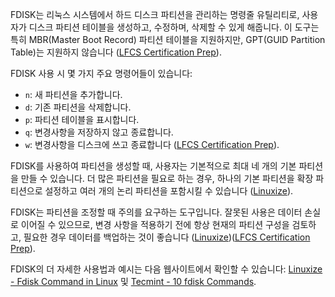 FDISK는 리눅스 시스템에서 하드 디스크 파티션을 관리하는 명령줄 유틸리티로, 사용자가 디스크 파티션 테이블을 생성하고, 수정하며, 삭제할 수 있게 해줍니다. 이 도구는 특히 MBR(Master Boot Record) 파티션 테이블을 지원하지만, GPT(GUID Partition Table)는 지원하지 않습니다​ ([LFCS Certification Prep](https://www.tecmint.com/fdisk-commands-to-manage-linux-disk-partitions/))​.

FDISK 사용 시 몇 가지 주요 명령어들이 있습니다:

- `n`: 새 파티션을 추가합니다.
- `d`: 기존 파티션을 삭제합니다.
- `p`: 파티션 테이블을 표시합니다.
- `q`: 변경사항을 저장하지 않고 종료합니다.
- `w`: 변경사항을 디스크에 쓰고 종료합니다​ ([LFCS Certification Prep](https://www.tecmint.com/fdisk-commands-to-manage-linux-disk-partitions/))​.

FDISK를 사용하여 파티션을 생성할 때, 사용자는 기본적으로 최대 네 개의 기본 파티션을 만들 수 있습니다. 더 많은 파티션을 필요로 하는 경우, 하나의 기본 파티션을 확장 파티션으로 설정하고 여러 개의 논리 파티션을 포함시킬 수 있습니다​ ([Linuxize](https://linuxize.com/post/fdisk-command-in-linux/))​.

FDISK는 파티션을 조정할 때 주의를 요구하는 도구입니다. 잘못된 사용은 데이터 손실로 이어질 수 있으므로, 변경 사항을 적용하기 전에 항상 현재의 파티션 구성을 검토하고, 필요한 경우 데이터를 백업하는 것이 좋습니다​ ([Linuxize](https://linuxize.com/post/fdisk-command-in-linux/))​​ ([LFCS Certification Prep](https://www.tecmint.com/fdisk-commands-to-manage-linux-disk-partitions/))​.

FDISK의 더 자세한 사용법과 예시는 다음 웹사이트에서 확인할 수 있습니다: [Linuxize - Fdisk Command in Linux](https://linuxize.com/post/fdisk-command-in-linux/) 및 [Tecmint - 10 fdisk Commands](https://www.tecmint.com/fdisk-commands-to-manage-linux-disk-partitions/).